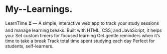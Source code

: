 # My--Learnings.
LearnTime ⏳ — A simple, interactive web app to track your study sessions and manage learning breaks. Built with HTML, CSS, and JavaScript, it helps you:  Set custom timers for focused learning  Get gentle reminders when it’s time to take a break  Track total time spent studying each day  Perfect for students, self-learners.
